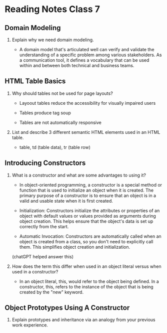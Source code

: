 # Reading Notes Class 7

## Domain Modeling

1. Explain why we need domain modeling.

    * A domain model that's articulated well can verify and validate the understanding of a specific problem among various stakeholders. As a communication tool, it defines a vocabulary that can be used within and between both technical and business teams.

## HTML Table Basics

1. Why should tables not be used for page layouts?

    * Layoout tables reduce the accessibility for visually impaired users

    * Tables produce tag soup

    * Tables are not automatically responsive

2. List and describe 3 different semantic HTML elements used in an HTML table.

    * table, td (table data), tr (table row)

## Introducing Constructors

1. What is a constructor and what are some advantages to using it?

    * In object-oriented programming, a constructor is a special method or function that is used to initialize an object when it is created. The primary purpose of a constructor is to ensure that an object is in a valid and usable state when it is first created.

    * Initialization: Constructors initialize the attributes or properties of an object with default values or values provided as arguments during object creation. This helps ensure that the object's data is set up correctly from the start.

    * Automatic Invocation: Constructors are automatically called when an object is created from a class, so you don't need to explicitly call them. This simplifies object creation and initialization.

    (chatGPT helped answer this)

2. How does the term this differ when used in an object literal versus when used in a constructor?

    * In an object literal, this, would refer to the object being defined. In a constructor, this, refers to the instance of the object that is being created by the "new" keyword.

## Object Prototypes Using A Constructor

1. Explain prototypes and inheritance via an analogy from your previous work experience.